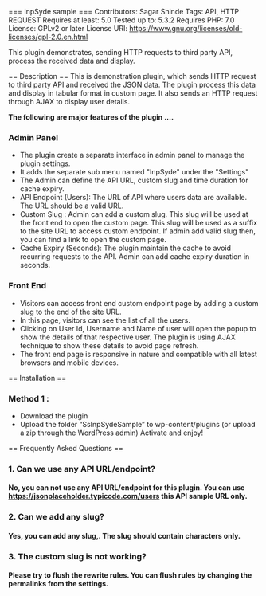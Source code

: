 === InpSyde sample ===
Contributors: Sagar Shinde
Tags: API, HTTP REQUEST
Requires at least: 5.0
Tested up to: 5.3.2
Requires PHP: 7.0
License: GPLv2 or later
License URI: https://www.gnu.org/licenses/old-licenses/gpl-2.0.en.html

This plugin demonstrates, sending HTTP requests to third party API, process the received data and display.  

== Description ==
This is demonstration plugin, which sends HTTP request to third party API and received the JSON data. The plugin process this data and display in tabular format in custom page. It also sends an HTTP request through AJAX to display user details. 

**The following are major features of the plugin ....**
### Admin Panel
* The plugin create a separate interface in admin panel to manage the plugin settings.
* It adds the separate sub menu named "InpSyde" under the "Settings"
* The Admin can define the API URL, custom slug and time duration for cache expiry. 
* API Endpoint (Users): The URL of API where users data are available. The URL should be a valid URL.
* Custom Slug : Admin can add a custom slug. This slug will be used at the front end to open the custom page. This slug will be used as a suffix to the site URL to access custom endpoint. 
If admin add valid slug then, you can find a link to open the custom page. 
* Cache Expiry (Seconds): The plugin maintain the cache to avoid recurring requests to the API. Admin can add cache expiry duration in seconds.

### Front End
* Visitors can access front end custom endpoint page by adding a custom slug to the end of the site URL. 
* In this page, visitors can see the list of all the users. 
* Clicking on User Id, Username and Name of user will open the popup to show the details of that respective user. The plugin is using AJAX technique to show these details to avoid page refresh. 
* The front end page is responsive in nature and compatible with all latest browsers and mobile devices.



== Installation ==
### Method 1 :
* Download the plugin
* Upload the folder “SsInpSydeSample” to wp-content/plugins (or upload a zip through the WordPress admin)
Activate and enjoy! 

== Frequently Asked Questions ==
### 1. Can we use any API URL/endpoint? 
#### No, you can not use any API URL/endpoint for this plugin. You can use https://jsonplaceholder.typicode.com/users this API sample URL only. 

### 2. Can we add any slug?
#### Yes, you can add any slug,. The slug should contain characters only. 

### 3. The custom slug is not working?
#### Please try to flush the rewrite rules. You can flush rules by changing the permalinks from the settings. 



